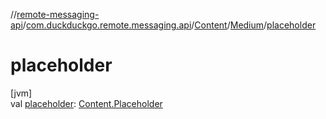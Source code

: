 //[remote-messaging-api](../../../../index.md)/[com.duckduckgo.remote.messaging.api](../../index.md)/[Content](../index.md)/[Medium](index.md)/[placeholder](placeholder.md)

# placeholder

[jvm]\
val [placeholder](placeholder.md): [Content.Placeholder](../-placeholder/index.md)
